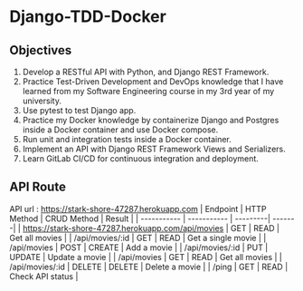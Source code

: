 # Django-TDD-Docker

## Objectives
1. Develop a RESTful API with Python, and Django REST Framework.
2. Practice Test-Driven Development and DevOps knowledge that I have learned from my Software Engineering course in my 3rd year of my university.
3. Use pytest to test Django app.
4. Practice my Docker knowledge by containerize Django and Postgres inside a Docker container and use Docker compose.
5. Run unit and integration tests inside a Docker container.
6. Implement an API with Django REST Framework Views and Serializers.
7. Learn GitLab CI/CD for continuous integration and deployment.

## API Route
API url : https://stark-shore-47287.herokuapp.com
| Endpoint | HTTP Method | CRUD Method | Result |
| ----------- | ----------- | ---------| -------|
| https://stark-shore-47287.herokuapp.com/api/movies | GET | READ | Get all movies |
| /api/movies/:id | GET | READ | Get a single movie |
| /api/movies | POST | CREATE | Add a movie |
| /api/movies/:id | PUT | UPDATE | Update a movie |
| /api/movies | GET | READ | Get all movies |
| /api/movies/:id | DELETE | DELETE | Delete a movie |
| /ping | GET | READ | Check API status |

